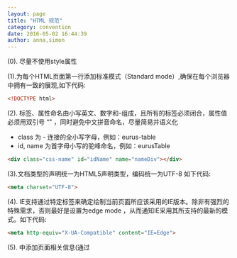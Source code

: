 ```yaml
---
layout: page
title: "HTML 规范"
category: convention
date: 2016-05-02 16:44:39
author: anna,simon
---
```


(0). 尽量不使用style属性

(1).为每个HTML页面第一行添加标准模式（Standard mode）,确保在每个浏览器中拥有一致的展现,如下代码:

```html
<!DOCTYPE html>
```

(2). 标签、属性命名由小写英文、数字和-组成，且所有的标签必须闭合，属性值必须用双引号 “" ，同时避免中文拼音命名，尽量简易并语义化

  * class 为 - 连接的全小写字母，例如：eurus-table
  * id, name 为首字母小写的驼峰命名，例如：eurusTable

```html
<div class="css-name" id="idName" name="nameDiv"></div>
```

(3).文档类型的声明统一为HTML5声明类型，编码统一为UTF-8 如下代码:

```html
<meta charset="UTF-8">
```

(4). IE支持通过特定<meta>标签来确定绘制当前页面所应该采用的IE版本。除非有强烈的特殊需求，否则最好是设置为edge mode ，从而通知IE采用其所支持的最新的模式。如下代码:

```html
<meta http-equiv="X-UA-Compatible" content="IE=Edge">
```

(5). <head>中添加页面相关信息(通过<title>、<meta>、<link>标签),标准的<head>如下:

```html
<head>
  <title>页面标题</title>
  <!-- 设置页面编码 -->
  <meta charset="UTF-8" />
  <!-- SEO 属性 -->
  <meta name="description" content=" " />
  <meta name="keywords" content=" "/>
  <meta name="author" content=" " />

  <!-- 设置IE的版本为最新版 -->
  <meta http-equiv="X-UA-Compatible" content="IE=edge">
  <!-- 移动端自适应viewport设置 -->
  <meta name="viewport" content="width=device-width,initial-scale=1" user-scalable=no>
  <!-- 网页图标 -->
  <link rel="web icon" href="favicon.ico">

  <link rel="stylesheet" href="/stylesheets/style.css">
</head>
```

(6).非特殊情况下的css样式文件外链至HEAD之间，javascript文件外链至页面底部,如下代码:
```html
<!DOCTYPE html>
<html>
  <head>
    <link rel ="stylesheet" href="/stylesheets/style.css">
  </head>
  <body>
    <!-- 页面头部 -->
    <header></header>

    <!-- 页面主题内容 -->
    <section></section>

    <!-- 页面底部 -->
    <footer></footer>
    <script src="/javascripts/jquery.js" type="text/javascript"></script>
  </body>
</html>
```

(7).HTML 属性应当按照以下给出顺序来依次排列，目的是确保代码的易读性

```css
class --> id、name --> data-* --> src、for、type、href --> title、all --> aria-* 、role
```

(8). 含有描述性表单元素时(input、textarea)添加label

```html
<p>
  <label for="test">测试</label>
  <input type="text" id="test">
</p>
```

(9). 尽可能的减少<div>的嵌套

(10). 省略Type 属性

鉴于 HTML5 中以上两者默认的 type 值就是 text/css 和 text/javascript，所以 type 属性一般是可以忽略掉的。甚至在老旧版本的浏览器中这么做也是安全可靠的。

不推荐

```html
<link rel="stylesheet" href="main.css" type="text/css">
<script src="main.js" type="text/javascript"></script>
```

推荐

```html
<link rel="stylesheet" href="main.css">
<script src="main.js"></script>
```

## 图片规范

* 命名应用小写英文、数字、-组合，以便于团队其他成员理解
* 页面元素类的图片全部放入images文件夹中
* 图片格式仅限于gif、png、jpg 等等
* 背景图片请尽可能的使用sprite技术，目的是减小http请求

## 多媒体备选文本

对页面上的媒体而言，像图片、视频、canvas 动画等，要确保其有可替代的占位文字。图片文件我们可采用有意义的备选文本（alt），视频和音频文件我们可以为其加上说明文字或字幕。

提供可替代内容对可用性来说十分重要。（图片的 alt 属性是可不填写内容的，纯装饰性的图片就可用这么做：alt=""）

```html
<img src ="/img/img.png" alt="this is a test">
```

## 注释规范

* 注释包括标明作者，文件版本，创建/修改时间 ，重大改版记录，函数描述，文件版本，功能等信息。
* html 注释 :  ```<!--  <div class="test""> -->```
* css 注释 : ```/* test; */```

